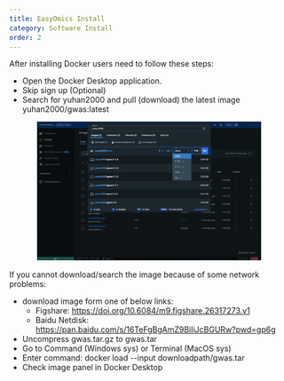 ```yaml
---
title: EasyOmics Install
category: Software Install
order: 2
---
```


After installing Docker users need to follow these steps:
- Open the Docker Desktop application.
- Skip sign up (Optional)
- Search for yuhan2000 and pull (download) the latest image yuhan2000/gwas:latest

<div align=center><img src="../../figures/image-13.png" width="80%" /></div>

If you cannot download/search the image because of some network problems:
- download image form one of below links:
  - Figshare: https://doi.org/10.6084/m9.figshare.26317273.v1  
  - Baidu Netdisk: https://pan.baidu.com/s/16TeFgBgAmZ9BiIiJcBGURw?pwd=gp6g
- Uncompress gwas.tar.gz to gwas.tar
- Go to Command (Windows sys) or Terminal (MacOS sys)
- Enter command: docker load --input downloadpath/gwas.tar
- Check image panel in Docker Desktop